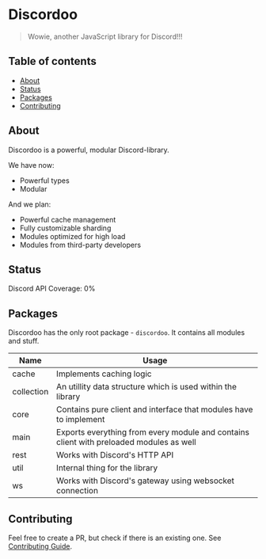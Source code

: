 # Discordoo
> Wowie, another JavaScript library for Discord!!!

## Table of contents
- [About](#about)
- [Status](#status)  
- [Packages](#packages)
- [Contributing](#contributing)

## About
Discordoo is a powerful, modular Discord-library.

We have now:
- Powerful types
- Modular

And we plan:
- Powerful cache management
- Fully customizable sharding
- Modules optimized for high load
- Modules from third-party developers

## Status
Discord API Coverage: 0%

## Packages
Discordoo has the only root package - `discordoo`.
It contains all modules and stuff.

Name | Usage
--- | ---
cache | Implements caching logic
collection | An utillity data structure which is used within the library
core | Contains pure client and interface that modules have to implement
main | Exports everything from every module and contains client with preloaded modules as well
rest | Works with Discord's HTTP API
util | Internal thing for the library
ws | Works with Discord's gateway using websocket connection

## Contributing
Feel free to create a PR, but check if there is an existing one.
See [Contributing Guide](https://github.com/Discordoo/discordoo/blob/master/CONTRIBUTING.md).